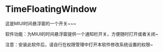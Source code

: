 # TimeFloatingWindow
这是MIUI时间悬浮窗的一个开关~~~

软件功能：为MIUI的时间悬浮窗提供一个通知栏开关，方便随时打开或者关闭~

注意：安装此软件后，请自行在权限管理中打开本软件修改系统设置的权限~
